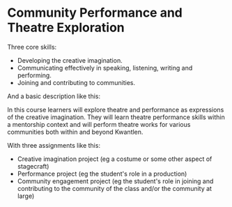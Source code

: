 Community Performance and Theatre Exploration
=============================================

Three core skills:

* Developing the creative imagination.
* Communicating effectively in speaking, listening, writing and performing.
* Joining and contributing to communities.

And a basic description like this:

In this course learners will explore theatre and performance as expressions of the creative imagination. They will learn theatre performance skills within a mentorship context and will perform theatre works for various communities both within and beyond Kwantlen.

With three assignments like this:

* Creative imagination project (eg a costume or some other aspect of stagecraft)
* Performance project (eg the student's role in a production)
* Community engagement project (eg the student's role in joining and contributing to the community of the class and/or the community at large)

